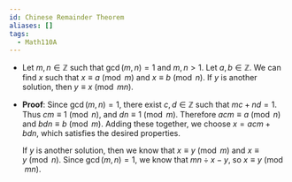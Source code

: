 ```yaml
---
id: Chinese Remainder Theorem
aliases: []
tags:
  - Math110A
---
```


- Let $m, n\in \mathbb{Z}$ such that $\gcd(m, n) = 1$ and $m, n > 1$. Let
  $a, b\in \mathbb{Z}$. We can find $x$ such that $x\equiv a\pmod m$ and
  $x\equiv b\pmod n$. If $y$ is another solution, then $y\equiv x\pmod{mn}$.
- **Proof**: Since $\gcd(m, n) = 1$, there exist $c, d\in \mathbb{Z}$ such that
  $mc + nd = 1$. Thus $cm\equiv 1\pmod n$, and $dn\equiv 1\pmod m$. Therefore
  $acm\equiv a\pmod n$ and $bdn\equiv b\pmod m$. Adding these together, we
  choose $x = acm + bdn$, which satisfies the desired properties.

  If $y$ is another solution, then we know that $x\equiv y\pmod m$ and
  $x\equiv y\pmod n$. Since $\gcd(m, n) = 1$, we know that $mn\div x - y$, so
  $x\equiv y\pmod{mn}$.
